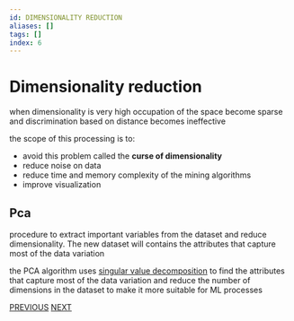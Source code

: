 ```yaml
---
id: DIMENSIONALITY REDUCTION
aliases: []
tags: []
index: 6
---
```


# Dimensionality reduction

when dimensionality is very high occupation of the space become sparse and discrimination based on distance becomes ineffective

the scope of this processing is to:

- avoid this problem called the **curse of dimensionality**
- reduce noise on data
- reduce time and memory complexity of the mining algorithms
- improve visualization

## Pca

procedure to extract important variables from the dataset and reduce dimensionality. The new dataset will contains the attributes that capture most of the data variation

the PCA algorithm uses [singular value decomposition](https://en.wikipedia.org/wiki/Singular_value_decomposition) to find the attributes that capture most of the data variation and reduce the number of dimensions in the dataset to make it more suitable for ML processes

[PREVIOUS](datamining/preprocessing/feature_subset_selection.md) [NEXT](datamining/preprocessing/scaling.md)

